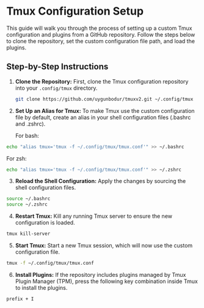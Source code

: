 # Tmux Configuration Setup

This guide will walk you through the process of setting up a custom Tmux configuration and plugins from a GitHub repository. Follow the steps below to clone the repository, set the custom configuration file path, and load the plugins.

## Step-by-Step Instructions

1. **Clone the Repository:**
   First, clone the Tmux configuration repository into your `.config/tmux` directory.
   ```bash
   git clone https://github.com/uygunbodur/tmuxv2.git ~/.config/tmux

2. **Set Up an Alias for Tmux:**
   To make Tmux use the custom configuration file by default, create an alias in your shell configuration files (.bashrc and .zshrc).

   For bash:
```bash
echo "alias tmux='tmux -f ~/.config/tmux/tmux.conf'" >> ~/.bashrc
```

For zsh:
```bash
echo "alias tmux='tmux -f ~/.config/tmux/tmux.conf'" >> ~/.zshrc
```

3. **Reload the Shell Configuration:**
Apply the changes by sourcing the shell configuration files.

```bash
source ~/.bashrc
source ~/.zshrc
```

4.	**Restart Tmux:**
Kill any running Tmux server to ensure the new configuration is loaded.

```bash
tmux kill-server
```

5. **Start Tmux:**
Start a new Tmux session, which will now use the custom configuration file.
```bash
tmux -f ~/.config/tmux/tmux.conf
```

6. **Install Plugins:**
If the repository includes plugins managed by Tmux Plugin Manager (TPM), press the following key combination inside Tmux to install the plugins.
```bash
prefix + I
```
